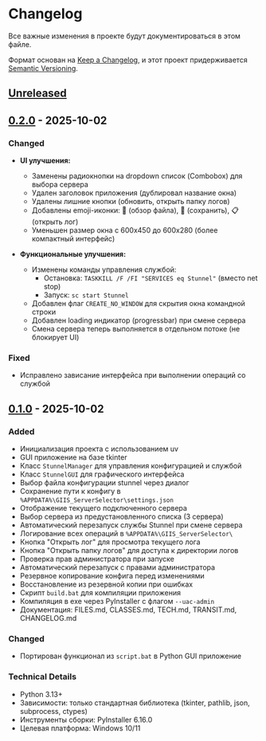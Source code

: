 # Changelog

Все важные изменения в проекте будут документироваться в этом файле.

Формат основан на [Keep a Changelog](https://keepachangelog.com/en/1.0.0/),
и этот проект придерживается [Semantic Versioning](https://semver.org/spec/v2.0.0.html).

## [Unreleased]

## [0.2.0] - 2025-10-02

### Changed
- **UI улучшения:**
  - Заменены радиокнопки на dropdown список (Combobox) для выбора сервера
  - Удален заголовок приложения (дублировал название окна)
  - Удалены лишние кнопки (обновить, открыть папку логов)
  - Добавлены emoji-иконки: 📁 (обзор файла), 💾 (сохранить), 📋 (открыть лог)
  - Уменьшен размер окна с 600x450 до 600x280 (более компактный интерфейс)

- **Функциональные улучшения:**
  - Изменены команды управления службой:
    - Остановка: `TASKKILL /F /FI "SERVICES eq Stunnel"` (вместо net stop)
    - Запуск: `sc start Stunnel`
  - Добавлен флаг `CREATE_NO_WINDOW` для скрытия окна командной строки
  - Добавлен loading индикатор (progressbar) при смене сервера
  - Смена сервера теперь выполняется в отдельном потоке (не блокирует UI)

### Fixed
- Исправлено зависание интерфейса при выполнении операций со службой

## [0.1.0] - 2025-10-02

### Added
- Инициализация проекта с использованием uv
- GUI приложение на базе tkinter
- Класс `StunnelManager` для управления конфигурацией и службой
- Класс `StunnelGUI` для графического интерфейса
- Выбор файла конфигурации stunnel через диалог
- Сохранение пути к конфигу в `%APPDATA%\GIIS_ServerSelector\settings.json`
- Отображение текущего подключенного сервера
- Выбор сервера из предустановленного списка (3 сервера)
- Автоматический перезапуск службы Stunnel при смене сервера
- Логирование всех операций в `%APPDATA%\GIIS_ServerSelector\`
- Кнопка "Открыть лог" для просмотра текущего лога
- Кнопка "Открыть папку логов" для доступа к директории логов
- Проверка прав администратора при запуске
- Автоматический перезапуск с правами администратора
- Резервное копирование конфига перед изменениями
- Восстановление из резервной копии при ошибках
- Скрипт `build.bat` для компиляции приложения
- Компиляция в exe через PyInstaller с флагом `--uac-admin`
- Документация: FILES.md, CLASSES.md, TECH.md, TRANSIT.md, CHANGELOG.md

### Changed
- Портирован функционал из `script.bat` в Python GUI приложение

### Technical Details
- Python 3.13+
- Зависимости: только стандартная библиотека (tkinter, pathlib, json, subprocess, ctypes)
- Инструменты сборки: PyInstaller 6.16.0
- Целевая платформа: Windows 10/11

[Unreleased]: https://github.com/imdeniil/giis-srv-selector/compare/v0.2.0...HEAD
[0.2.0]: https://github.com/imdeniil/giis-srv-selector/compare/v0.1.0...v0.2.0
[0.1.0]: https://github.com/imdeniil/giis-srv-selector/releases/tag/v0.1.0
